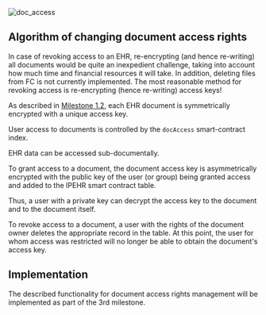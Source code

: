 ![doc_access](https://user-images.githubusercontent.com/8058268/190620811-fd433f0b-44b7-4e04-a425-d77f62b55835.svg)

## Algorithm of changing document access rights

In case of revoking access to an EHR, re-encrypting (and hence re-writing) all documents would be quite an inexpedient challenge, taking into account how much time and financial resources it will take. In addition, deleting files from FC is not currently implemented. The most reasonable method for revoking access is re-encrypting (hence re-writing) access keys!

As described in [Milestone 1.2](https://github.com/bsn-si/IPEHR-gateway/tree/develop/progress/Milestone_1/2_Index_design), each EHR document is symmetrically encrypted with a unique access key.

User access to documents is controlled by the `docAccess` smart-contract index.

EHR data can be accessed sub-documentally.

To grant access to a document, the document access key is asymmetrically encrypted with the public key of the user (or group) being granted access and added to the IPEHR smart contract table.

Thus, a user with a private key can decrypt the access key to the document and to the document itself.

To revoke access to a document, a user with the rights of the document owner deletes the appropriate record in the table. At this point, the user for whom access was restricted will no longer be able to obtain the document's access key.

## Implementation

The described functionality for document access rights management will be implemented as part of the 3rd milestone.
